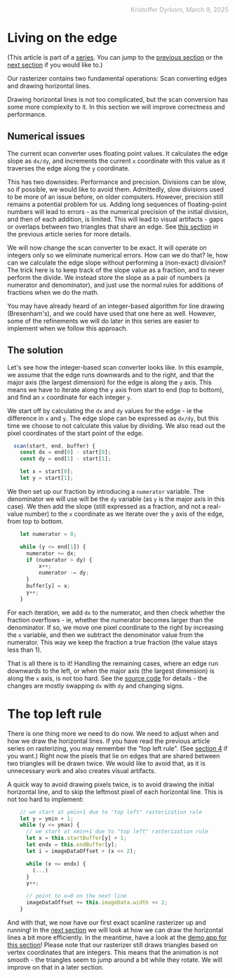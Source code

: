 <div style="text-align:right; color:#aaa">Kristoffer Dyrkorn, March 9, 2025</div>

# Living on the edge

(This article is part of a [series](./#sections). You can jump to the [previous section](1) or the [next section](3) if you would like to.)

Our rasterizer contains two fundamental operations: Scan converting edges and drawing horizontal lines.

Drawing horizontal lines is not too complicated, but the scan conversion has some more complexity to it. In this section we will improve correctness and performance.

## Numerical issues

The current scan converter uses floating point values. It calculates the edge slope as `dx/dy`, and increments the current `x` coordinate with this value as it traverses the edge along the `y` coordinate.

This has two downsides: Performance and precision. Divisions can be slow, so if possible, we would like to avoid them. Admittedly, slow divisions used to be more of an issue before, on older computers. However, precision still remains a potential problem for us. Adding long sequences of floating-point numbers will lead to errors - as the numerical precision of the initial division, and then of each addition, is limited. This will lead to visual artifacts - gaps or overlaps between two triangles that share an edge. See [this section](../triangle-rasterizer/7) in the previous article series for more details.

We will now change the scan converter to be exact. It will operate on integers only so we eliminate numerical errors. How can we do that? Ie, how can we calculate the edge slope without performing a (non-exact) division? The trick here is to keep track of the slope value as a fraction, and to never perform the divide. We instead store the slope as a pair of numbers (a numerator and denominator), and just use the normal rules for additions of fractions when we do the math.

You may have already heard of an integer-based algorithm for line drawing (Bresenham's), and we could have used that one here as well. However, some of the refinements we will do later in this series are easier to implement when we follow this approach.

## The solution

Let's see how the integer-based scan converter looks like. In this example, we assume that the edge runs downwards and to the right, and that the major axis (the largest dimension) for the edge is along the `y` axis. This means we have to iterate along the `y` axis from start to end (top to bottom), and find an `x` coordinate for each integer `y`.

We start off by calculating the `dx` and `dy` values for the edge - ie the difference in `x` and `y`. The edge slope can be expressed as `dx/dy`, but this time we choose to not calculate this value by dividing. We also read out the pixel coordinates of the start point of the edge.

```JavaScript
  scan(start, end, buffer) {
    const dx = end[0] - start[0];
    const dy = end[1] - start[1];

    let x = start[0];
    let y = start[1];
```

We then set up our fraction by introducing a `numerator` variable. The denominator we will use will be the `dy` variable (as `y` is the major axis in this case). We then add the slope (still expressed as a fraction, and not a real-value number) to the `x` coordinate as we iterate over the `y` axis of the edge, from top to bottom.

```JavaScript
    let numerator = 0;

    while (y <= end[1]) {
      numerator += dx;
      if (numerator > dy) {
          x++;
          numerator -= dy;
      }
      buffer[y] = x;
      y++;
    }
```

For each iteration, we add `dx` to the numerator, and then check whether the fraction overflows - ie, whether the numerator becomes larger than the denominator. If so, we move one pixel coordinate to the right by increasing the `x` variable, and then we subtract the denominator value from the numerator. This way we keep the fraction a true fraction (the value stays less than 1).

That is all there is to it! Handling the remaining cases, where an edge run downwards to the left, or when the major axis (the largest dimension) is along the `x` axis, is not too hard. See the [source code](2/triangle.js) for details - the changes are mostly swapping `dx` with `dy` and changing signs.

# The top left rule

There is one thing more we need to do now. We need to adjust when and how we draw the horizontal lines. If you have read the previous article series on rasterizing, you may remember the "top left rule". (See [section 4](../triangle-rasterizer/4) if you want.) Right now the pixels that lie on edges that are shared between two triangles will be drawn twice. We would like to avoid that, as it is unnecessary work and also creates visual artifacts.

A quick way to avoid drawing pixels twice, is to avoid drawing the initial horizontal line, and to skip the leftmost pixel of each horizontal line. This is not too hard to implement:

```JavaScript
    // we start at ymin+1 due to "top left" rasterization rule
    let y = ymin + 1;
    while (y <= ymax) {
      // we start at xmin+1 due to "top left" rasterization rule
      let x = this.startBuffer[y] + 1;
      let endx = this.endBuffer[y];
      let i = imageDataOffset + (x << 2);

      while (x <= endx) {
        (...)
      }
      y++;

      // point to x=0 on the next line
      imageDataOffset += this.imageData.width << 2;
    }
```

And with that, we now have our first exact scanline rasterizer up and running! In the [next section](3) we will look at how we can draw the horizontal lines a bit more efficiently. In the meantime, have a look at the [demo app for this section](2/)! Please note that our rasterizer still draws triangles based on vertex coordinates that are integers. This means that the animation is not smooth - the triangles seem to jump around a bit while they rotate. We will improve on that in a later section.
